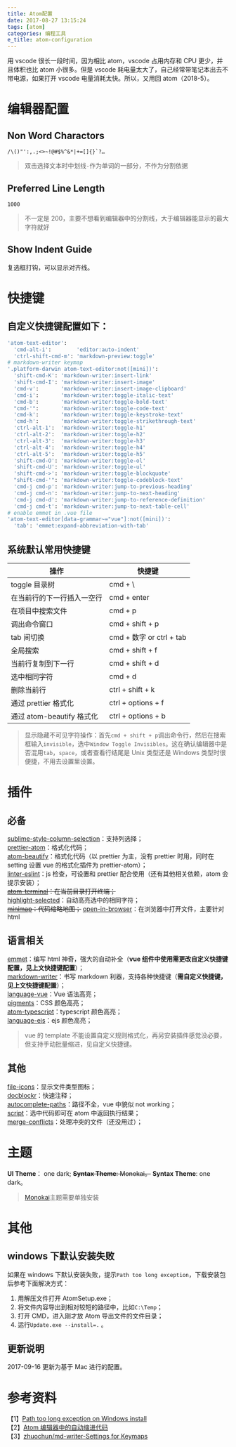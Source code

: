 ```yaml
---
title: Atom配置
date: 2017-08-27 13:15:24
tags: [atom]
categories: 编程工具
e_title: atom-configuration
---
```


用 vscode 很长一段时间，因为相比 atom，vscode 占用内存和 CPU 更少，并且体积也比 atom 小很多。但是 vscode 耗电量太大了，自己经常带笔记本出去不带电源，如果打开 vscode 电量消耗太快。所以，又用回 atom（2018-5）。

# 编辑器配置

## Non Word Charactors

```
/\()"':,.;<>~!@#$%^&*|+=[]{}`?…
```

> 双击选择文本时中划线`-`作为单词的一部分，不作为分割依据

## Preferred Line Length

```
1000
```

> 不一定是 200，主要不想看到编辑器中的分割线，大于编辑器能显示的最大字符就好

## Show Indent Guide

复选框打钩，可以显示对齐线。

# 快捷键

## 自定义快捷键配置如下：

```bash
'atom-text-editor':
  'cmd-alt-i':        'editor:auto-indent'
  'ctrl-shift-cmd-m': 'markdown-preview:toggle'
# markdown-writer keymap
'.platform-darwin atom-text-editor:not([mini])':
  'shift-cmd-K': 'markdown-writer:insert-link'
  'shift-cmd-I': 'markdown-writer:insert-image'
  'cmd-v':       'markdown-writer:insert-image-clipboard'
  'cmd-i':       'markdown-writer:toggle-italic-text'
  'cmd-b':       'markdown-writer:toggle-bold-text'
  "cmd-'":       'markdown-writer:toggle-code-text'
  'cmd-k':       'markdown-writer:toggle-keystroke-text'
  'cmd-h':       'markdown-writer:toggle-strikethrough-text'
  'ctrl-alt-1':  'markdown-writer:toggle-h1'
  'ctrl-alt-2':  'markdown-writer:toggle-h2'
  'ctrl-alt-3':  'markdown-writer:toggle-h3'
  'ctrl-alt-4':  'markdown-writer:toggle-h4'
  'ctrl-alt-5':  'markdown-writer:toggle-h5'
  'shift-cmd-O': 'markdown-writer:toggle-ol'
  'shift-cmd-U': 'markdown-writer:toggle-ul'
  'shift-cmd->': 'markdown-writer:toggle-blockquote'
  "shift-cmd-'": 'markdown-writer:toggle-codeblock-text'
  'cmd-j cmd-p': 'markdown-writer:jump-to-previous-heading'
  'cmd-j cmd-n': 'markdown-writer:jump-to-next-heading'
  'cmd-j cmd-d': 'markdown-writer:jump-to-reference-definition'
  'cmd-j cmd-t': 'markdown-writer:jump-to-next-table-cell'
# enable emmet in .vue file
'atom-text-editor[data-grammar~="vue"]:not([mini])':
  'tab': 'emmet:expand-abbreviation-with-tab'
```

## 系统默认常用快捷键

| 操作                       | 快捷键                   |
| -------------------------- | ------------------------ |
| toggle 目录树              | cmd + \                  |
| 在当前行的下一行插入一空行 | cmd + enter              |
| 在项目中搜索文件           | cmd + p                  |
| 调出命令窗口               | cmd + shift + p          |
| tab 间切换                 | cmd + 数字 or ctrl + tab |
| 全局搜索                   | cmd + shift + f          |
| 当前行复制到下一行         | cmd + shift + d          |
| 选中相同字符               | cmd + d                  |
| 删除当前行                 | ctrl + shift + k         |
| 通过 prettier 格式化       | ctrl + options + f       |
| 通过 atom-beautify 格式化  | ctrl + options + b       |

> 显示隐藏不可见字符操作：首先`cmd + shift + p`调出命令行，然后在搜索框输入`invisible`，选中`Window Toggle Invisibles`。这在确认编辑器中是否混用`tab`，`space`，或者查看行结尾是 Unix 类型还是 Windows 类型时很便捷，不用去设置里设置。

# 插件

## 必备

[sublime-style-column-selection](https://atom.io/packages/Sublime-Style-Column-Selection)：支持列选择；  
[prettier-atom](https://atom.io/packages/prettier-atom)：格式化代码；  
[atom-beautify](https://atom.io/packages/atom-beautify)：格式化代码（以 prettier 为主，没有 prettier 时用，同时在 setting 设置 vue 的格式化插件为 prettier-atom）；  
[linter-eslint](https://atom.io/packages/linter-eslint)：js 检查，可设置和 prettier 配合使用（还有其他相关依赖，atom 会提示安装）；  
~~[atom-terminal](https://atom.io/packages/atom-terminal)：在当前目录打开终端；~~  
[highlight-selected](https://atom.io/packages/highlight-selected)：自动高亮选中的相同字符；  
~~[minimap](https://atom.io/packages/minimap)：代码缩略地图；~~
[open-in-browser](https://github.com/magbicaleman/open-in-browser)：在浏览器中打开文件，主要针对 html

## 语言相关

[emmet](https://atom.io/packages/emmet)：编写 html 神奇，强大的自动补全（**vue 组件中使用需更改自定义快捷键配置，见上文快捷键配置**）；  
[markdown-writer](https://atom.io/packages/markdown-writer)：书写 markdown 利器，支持各种快捷键（**需自定义快捷键，见上文快捷键配置**）；  
[language-vue](https://atom.io/packages/language-vue)：Vue 语法高亮；  
[pigments](https://atom.io/packages/pigments)：CSS 颜色高亮；  
[atom-typescript](https://atom.io/packages/atom-typescript)：typescript 颜色高亮；  
[language-ejs](https://atom.io/packages/language-ejs)：ejs 颜色高亮；

> vue 的 template 不能设置自定义规则格式化，再另安装插件感觉没必要，但支持手动批量缩进，见自定义快捷键。

## 其他

[file-icons](https://atom.io/packages/file-icons)：显示文件类型图标；  
[docblockr](https://atom.io/packages/docblockr)：快速注释；  
[autocomplete-paths](https://atom.io/packages/autocomplete-paths)：路径不全，vue 中貌似 not working；  
[script](https://atom.io/packages/script)：选中代码即可在 atom 中返回执行结果；  
[merge-conflicts](https://atom.io/packages/merge-conflicts)：处理冲突的文件（还没用过）；

# 主题

**UI Theme**： one dark;
~~**Syntax Theme**: Monokai。~~
**Syntax Theme**: one dark。

> [Monokai](https://atom.io/themes/monokai)主题需要单独安装

# 其他

## windows 下默认安装失败

如果在 windows 下默认安装失败，提示`Path too long exception`，下载安装包后参考下面解决方式：

1.  用解压文件打开 AtomSetup.exe；
2.  将文件内容导出到相对较短的路径中，比如`C:\Temp`；
3.  打开 CMD，进入刚才放 Atom 导出文件的文件目录；
4.  运行`Update.exe --install=.` 。

## 更新说明

2017-09-16 更新为基于 Mac 进行的配置。

# 参考资料

【1】[Path too long exception on Windows install](https://github.com/atom/atom/issues/5109)  
【2】[Atom 编辑器中的自动缩进代码](https://gxnotes.com/article/71037.html)  
【3】[zhuochun/md-writer-Settings for Keymaps](https://github.com/zhuochun/md-writer/wiki/Settings-for-Keymaps)

